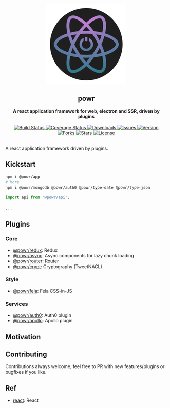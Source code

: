 <div align="center">
  <a href="https://github.com/bkniffler/powr">
    <img alt="powr" src="https://raw.githubusercontent.com/bkniffler/powr/master/assets/logo.png" height="250px" />
  </a>
</div>

<div align="center">
  <h2>powr</h2>
  <strong>A react application framework for web, electron and SSR, driven by plugins</strong>
  <br />
  <br />
  <a href="https://travis-ci.org/bkniffler/powr">
    <img src="https://img.shields.io/travis/bkniffler/powr.svg?style=flat-square" alt="Build Status">
  </a>
  <a href="https://codecov.io/github/bkniffler/powr">
    <img src="https://img.shields.io/codecov/c/github/bkniffler/powr.svg?style=flat-square" alt="Coverage Status">
  </a>
  <a href="https://www.npmjs.com/package/@powr/core">
    <img src="https://img.shields.io/npm/dm/@powr/core.svg?style=flat-square" alt="Downloads">
  </a>
  <a href="https://github.com/bkniffler/powr">
    <img src="https://img.shields.io/github/issues/bkniffler/powr.svg?style=flat-square" alt="Issues">
  </a>
  <a href="https://github.com/bkniffler/powr">
    <img src="https://img.shields.io/github/package-json/v/bkniffler/powr.svg?style=flat-square" alt="Version">
  </a>
  <a href="https://github.com/bkniffler/powr">
    <img src="https://img.shields.io/github/forks/bkniffler/powr.svg?style=flat-square" alt="Forks">
  </a>
  <a href="https://github.com/bkniffler/powr">
    <img src="https://img.shields.io/github/stars/bkniffler/powr.svg?style=flat-square" alt="Stars">
  </a>
  <a href="https://github.com/bkniffler/powr/master/LICENSE">
    <img src="https://img.shields.io/github/license/bkniffler/powr.svg?style=flat-square" alt="License">
  </a>
  <br />
  <br />
</div>

A react application framework driven by plugins.

## Kickstart

```bash
npm i @powr/app
# More
npm i @powr/mongodb @powr/auth0 @powr/type-date @powr/type-json
```

```jsx
import api from '@powr/api';

...
```

## Plugins

### Core

* [@powr/redux](https://github.com/bkniffler/powr/tree/master/packages/redux): Redux
* [@powr/async](https://github.com/bkniffler/powr/tree/master/packages/async): Async components for lazy chunk loading
* [@powr/router](https://github.com/bkniffler/powr/tree/master/packages/router): Router
* [@powr/crypt](https://github.com/bkniffler/powr/tree/master/packages/crypt): Cryptography (TweetNACL)

### Style

* [@powr/fela](https://github.com/bkniffler/powr/tree/master/packages/fela): Fela CSS-in-JS

### Services

* [@powr/auth0](https://github.com/bkniffler/powr/tree/master/packages/auth0): Auth0 plugin
* [@powr/apollo](https://github.com/bkniffler/powr/tree/master/packages/apollo): Apollo plugin

## Motivation

## Contributing

Contributions always welcome, feel free to PR with new features/plugins or bugfixes if you like.

## Ref

* [react](https://github.com/react/react): React
